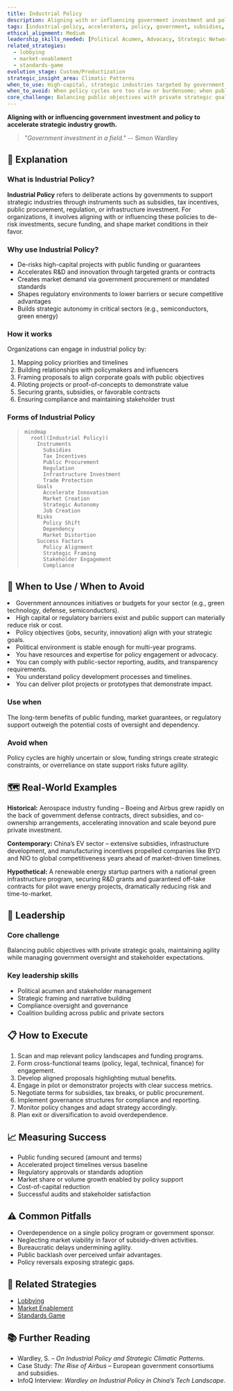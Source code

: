 ```yaml
---
title: Industrial Policy
description: Aligning with or influencing government investment and policy to accelerate strategic industry evolution.
tags: [industrial-policy, accelerators, policy, government, subsidies, regulation, strategic sectors]
ethical_alignment: Medium
leadership_skills_needed: [Political Acumen, Advocacy, Strategic Networking]
related_strategies:
  - lobbying
  - market-enablement
  - standards-game
evolution_stage: Custom/Productization
strategic_insight_area: Climatic Patterns
when_to_use: High-capital, strategic industries targeted by government; when public support can dramatically accelerate progress.
when_to_avoid: When policy cycles are too slow or burdensome; when public funding creates dependencies that stifle agility.
core_challenge: Balancing public objectives with private strategic goals.
---
```


**Aligning with or influencing government investment and policy to accelerate strategic industry growth.**

> *"Government investment in a field."*
> -- Simon Wardley

<AssessmentToolAdvert strategyName="Industrial Policy" />

## 🤔 **Explanation**

### What is Industrial Policy?

**Industrial Policy** refers to deliberate actions by governments to support strategic industries through instruments such as subsidies, tax incentives, public procurement, regulation, or infrastructure investment. For organizations, it involves aligning with or influencing these policies to de-risk investments, secure funding, and shape market conditions in their favor.

### Why use Industrial Policy?

- De-risks high-capital projects with public funding or guarantees  
- Accelerates R&D and innovation through targeted grants or contracts  
- Creates market demand via government procurement or mandated standards  
- Shapes regulatory environments to lower barriers or secure competitive advantages  
- Builds strategic autonomy in critical sectors (e.g., semiconductors, green energy)

### How it works

Organizations can engage in industrial policy by:

1. Mapping policy priorities and timelines  
2. Building relationships with policymakers and influencers  
3. Framing proposals to align corporate goals with public objectives  
4. Piloting projects or proof-of-concepts to demonstrate value  
5. Securing grants, subsidies, or favorable contracts  
6. Ensuring compliance and maintaining stakeholder trust  

### Forms of Industrial Policy

> ```mermaid
> mindmap
>   root((Industrial Policy))
>     Instruments
>       Subsidies
>       Tax Incentives
>       Public Procurement
>       Regulation
>       Infrastructure Investment
>       Trade Protection
>     Goals
>       Accelerate Innovation
>       Market Creation
>       Strategic Autonomy
>       Job Creation
>     Risks
>       Policy Shift
>       Dependency
>       Market Distortion
>     Success Factors
>       Policy Alignment
>       Strategic Framing
>       Stakeholder Engagement
>       Compliance
> ```

## 🚦 **When to Use / When to Avoid**

<Assessment strategyName="Industrial Policy">
  <MapSignals>
    <li>Government announces initiatives or budgets for your sector (e.g., green technology, defense, semiconductors).</li>
    <li>High capital or regulatory barriers exist and public support can materially reduce risk or cost.</li>
    <li>Policy objectives (jobs, security, innovation) align with your strategic goals.</li>
    <li>Political environment is stable enough for multi-year programs.</li>
  </MapSignals>
  <Readiness>
    <li>You have resources and expertise for policy engagement or advocacy.</li>
    <li>You can comply with public-sector reporting, audits, and transparency requirements.</li>
    <li>You understand policy development processes and timelines.</li>
    <li>You can deliver pilot projects or prototypes that demonstrate impact.</li>
  </Readiness>
</Assessment>

### Use when

The long-term benefits of public funding, market guarantees, or regulatory support outweigh the potential costs of oversight and dependency.

### Avoid when

Policy cycles are highly uncertain or slow, funding strings create strategic constraints, or overreliance on state support risks future agility.

## 🗺️ **Real-World Examples**

**Historical:** Aerospace industry funding – Boeing and Airbus grew rapidly on the back of government defense contracts, direct subsidies, and co-ownership arrangements, accelerating innovation and scale beyond pure private investment.

**Contemporary:** China’s EV sector – extensive subsidies, infrastructure development, and manufacturing incentives propelled companies like BYD and NIO to global competitiveness years ahead of market-driven timelines.

**Hypothetical:** A renewable energy startup partners with a national green infrastructure program, securing R&D grants and guaranteed off-take contracts for pilot wave energy projects, dramatically reducing risk and time-to-market.

## 🎯 **Leadership**

### Core challenge

Balancing public objectives with private strategic goals, maintaining agility while managing government oversight and stakeholder expectations.

### Key leadership skills

- Political acumen and stakeholder management  
- Strategic framing and narrative building  
- Compliance oversight and governance  
- Coalition building across public and private sectors

## 📋 **How to Execute**

1. Scan and map relevant policy landscapes and funding programs.  
2. Form cross-functional teams (policy, legal, technical, finance) for engagement.  
3. Develop aligned proposals highlighting mutual benefits.  
4. Engage in pilot or demonstrator projects with clear success metrics.  
5. Negotiate terms for subsidies, tax breaks, or public procurement.  
6. Implement governance structures for compliance and reporting.  
7. Monitor policy changes and adapt strategy accordingly.  
8. Plan exit or diversification to avoid overdependence.

## 📈 **Measuring Success**

- Public funding secured (amount and terms)  
- Accelerated project timelines versus baseline  
- Regulatory approvals or standards adoption  
- Market share or volume growth enabled by policy support  
- Cost-of-capital reduction  
- Successful audits and stakeholder satisfaction

## ⚠️ **Common Pitfalls**

- Overdependence on a single policy program or government sponsor.  
- Neglecting market viability in favor of subsidy-driven activities.  
- Bureaucratic delays undermining agility.  
- Public backlash over perceived unfair advantages.  
- Policy reversals exposing strategic gaps.

## 🔀 **Related Strategies**

- [Lobbying](/strategies/user-perception/lobbying)  
- [Market Enablement](/strategies/accelerators/market-enablement)  
- [Standards Game](/strategies/markets/standards-game)

## 📚 **Further Reading**

- Wardley, S. – *On Industrial Policy and Strategic Climatic Patterns*.  
- Case Study: *The Rise of Airbus* – European government consortiums and subsidies.  
- InfoQ Interview: *Wardley on Industrial Policy in China’s Tech Landscape*.  
